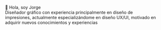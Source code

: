 👋 Hola, soy Jorge <br>
Diseñador gráfico con experiencia principalmente en diseño de impresiones, actualmente especializándome en diseño UX/UI, motivado en adquirir nuevos conocimientos y experiencias


<!---
jokercg/jokercg is a ✨ special ✨ repository because its `README.md` (this file) appears on your GitHub profile.
You can click the Preview link to take a look at your changes.
--->
